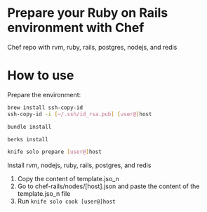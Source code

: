 Prepare your Ruby on Rails environment with Chef
==========

Chef repo with rvm, ruby, rails, postgres, nodejs, and redis

# How to use #

Prepare the environment:

```bash
brew install ssh-copy-id
ssh-copy-id -i [~/.ssh/id_rsa.pub] [user@]host

bundle install

berks install

knife solo prepare [user@]host
```

Install rvm, nodejs, ruby, rails, postgres, and redis

1. Copy the content of template.jso_n
2. Go to chef-rails/nodes/[host].json and paste the content of the template.jso_n file
3. Run ```knife solo cook [user@]host```





